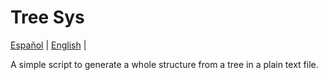 # Tree Sys

[Español](/README.md) | [English](docs/README_en.md) |

A simple script to generate a whole structure from a tree in a plain text file.
